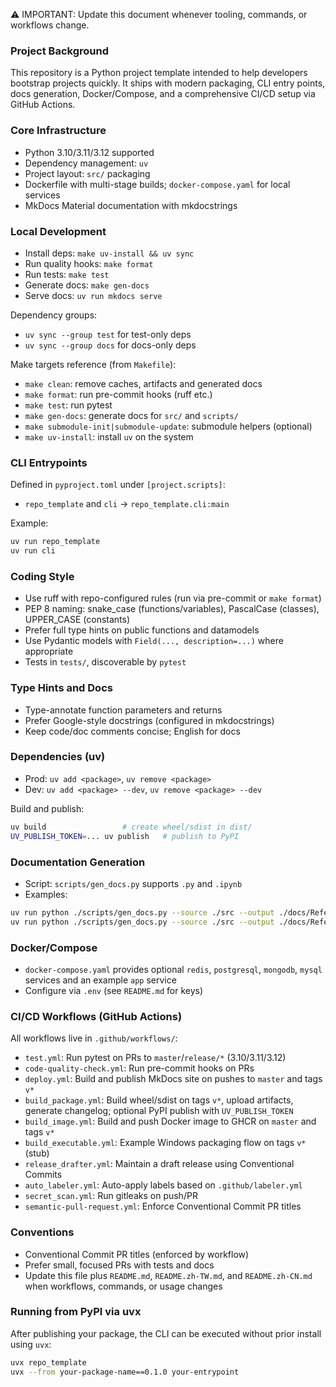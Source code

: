 <!-- Workspace-specific instructions for GitHub Copilot. Keep this in sync with the repo. -->

⚠️ IMPORTANT: Update this document whenever tooling, commands, or workflows change.

### Project Background

This repository is a Python project template intended to help developers bootstrap projects quickly. It ships with modern packaging, CLI entry points, docs generation, Docker/Compose, and a comprehensive CI/CD setup via GitHub Actions.

### Core Infrastructure

- Python 3.10/3.11/3.12 supported
- Dependency management: `uv`
- Project layout: `src/` packaging
- Dockerfile with multi-stage builds; `docker-compose.yaml` for local services
- MkDocs Material documentation with mkdocstrings

### Local Development

- Install deps: `make uv-install && uv sync`
- Run quality hooks: `make format`
- Run tests: `make test`
- Generate docs: `make gen-docs`
- Serve docs: `uv run mkdocs serve`

Dependency groups:

- `uv sync --group test` for test-only deps
- `uv sync --group docs` for docs-only deps

Make targets reference (from `Makefile`):

- `make clean`: remove caches, artifacts and generated docs
- `make format`: run pre-commit hooks (ruff etc.)
- `make test`: run pytest
- `make gen-docs`: generate docs for `src/` and `scripts/`
- `make submodule-init|submodule-update`: submodule helpers (optional)
- `make uv-install`: install `uv` on the system

### CLI Entrypoints

Defined in `pyproject.toml` under `[project.scripts]`:

- `repo_template` and `cli` → `repo_template.cli:main`

Example:

```bash
uv run repo_template
uv run cli
```

### Coding Style

- Use ruff with repo-configured rules (run via pre-commit or `make format`)
- PEP 8 naming: snake_case (functions/variables), PascalCase (classes), UPPER_CASE (constants)
- Prefer full type hints on public functions and datamodels
- Use Pydantic models with `Field(..., description=...)` where appropriate
- Tests in `tests/`, discoverable by `pytest`

### Type Hints and Docs

- Type-annotate function parameters and returns
- Prefer Google-style docstrings (configured in mkdocstrings)
- Keep code/doc comments concise; English for docs

### Dependencies (uv)

- Prod: `uv add <package>`, `uv remove <package>`
- Dev: `uv add <package> --dev`, `uv remove <package> --dev`

Build and publish:

```bash
uv build                 # create wheel/sdist in dist/
UV_PUBLISH_TOKEN=... uv publish   # publish to PyPI
```

### Documentation Generation

- Script: `scripts/gen_docs.py` supports `.py` and `.ipynb`
- Examples:

```bash
uv run python ./scripts/gen_docs.py --source ./src --output ./docs/Reference gen_docs
uv run python ./scripts/gen_docs.py --source ./src --output ./docs/Reference --mode file gen_docs
```

### Docker/Compose

- `docker-compose.yaml` provides optional `redis`, `postgresql`, `mongodb`, `mysql` services and an example `app` service
- Configure via `.env` (see `README.md` for keys)

### CI/CD Workflows (GitHub Actions)

All workflows live in `.github/workflows/`:

- `test.yml`: Run pytest on PRs to `master`/`release/*` (3.10/3.11/3.12)
- `code-quality-check.yml`: Run pre-commit hooks on PRs
- `deploy.yml`: Build and publish MkDocs site on pushes to `master` and tags `v*`
- `build_package.yml`: Build wheel/sdist on tags `v*`, upload artifacts, generate changelog; optional PyPI publish with `UV_PUBLISH_TOKEN`
- `build_image.yml`: Build and push Docker image to GHCR on `master` and tags `v*`
- `build_executable.yml`: Example Windows packaging flow on tags `v*` (stub)
- `release_drafter.yml`: Maintain a draft release using Conventional Commits
- `auto_labeler.yml`: Auto-apply labels based on `.github/labeler.yml`
- `secret_scan.yml`: Run gitleaks on push/PR
- `semantic-pull-request.yml`: Enforce Conventional Commit PR titles

### Conventions

- Conventional Commit PR titles (enforced by workflow)
- Prefer small, focused PRs with tests and docs
- Update this file plus `README.md`, `README.zh-TW.md`, and `README.zh-CN.md` when workflows, commands, or usage changes

### Running from PyPI via uvx

After publishing your package, the CLI can be executed without prior install using `uvx`:

```bash
uvx repo_template
uvx --from your-package-name==0.1.0 your-entrypoint
```
